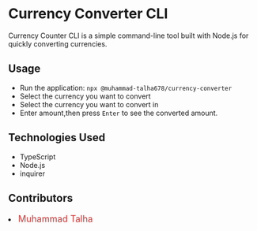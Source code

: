 # Currency Converter CLI

Currency Counter CLI is a simple command-line tool built with Node.js for quickly converting currencies.

## Usage

+ Run the application: `npx @muhammad-talha678/currency-converter`
+ Select the currency you want to convert
+ Select the currency you want to convert in
+ Enter amount,then press `Enter` to see the converted amount.

## Technologies Used

+ TypeScript
+ Node.js
+ inquirer

## Contributors
<ul>
  <li class="custom-list-item" style= "position: relative;
    list-style: none;
    padding-left: 30px;"> 
      <a style="text-decoration:none ; color: grey" href="https://www.npmjs.com/package/@muhammad-talha678/currency-converter">
    <span class="link-icon opacity: 1;" style="position: absolute;
    left: 0;
    top: 50%;
    transform: translateY(-50%);
    width: 20px;
    height: 20px;
    opacity: 0;
    transition: opacity 0.3s;">
      <svg aria-hidden="true" role="img" class="octicon octicon-link" viewBox="0 0 16 16" width="16" height="16" fill="currentColor">
        <path fill-rule="evenodd" d="M7.775 3.275a.75.75 0 001.06 1.06l1.25-1.25a2 2 0 112.83 2.83l-2.5 2.5a2 2 0 01-2.83 0 .75.75 0 00-1.06 1.06 3.5 3.5 0 004.95 0l2.5-2.5a3.5 3.5 0 00-4.95-4.95l-1.25 1.25zm-4.69 9.64a2 2 0 010-2.83l2.5-2.5a2 2 0 012.83 0 .75.75 0 001.06-1.06 3.5 3.5 0 00-4.95 0l-2.5 2.5a3.5 3.5 0 004.95 4.95l1.25-1.25a.75.75 0 00-1.06-1.06l-1.25 1.25a2 2 0 01-2.83 0z"></path>
      </svg>
    </span>
      </a>
  </li>
</ul>

 <li>
    <a href="https://github.com/Muhammadtalha678"
      style ="text-decoration: none;font-size: 18px;color: #cb3837;
    text-decoration: none;
    font-weight: normal;
    line-height: 1.4;
     "> Muhammad Talha</a>
</li>


